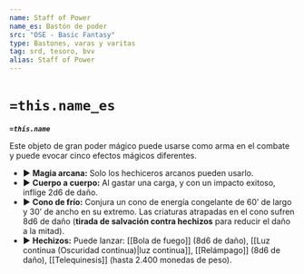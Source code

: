 ```yaml
---
name: Staff of Power
name_es: Bastón de poder
src: "OSE - Basic Fantasy"
type: Bastones, varas y varitas
tag: srd, tesoro, bvv
alias: Staff of Power
---
```

# `=this.name_es` 

**_`=this.name`_**

Este objeto de gran poder mágico puede usarse como arma en el combate y puede evocar cinco efectos mágicos diferentes. 
- ▶ **Magia arcana:** Solo los hechiceros arcanos pueden usarlo. 
- ▶ **Cuerpo a cuerpo:** Al gastar una carga, y con un impacto exitoso, inflige 2d6 de daño. 
- ▶ **Cono de frío:** Conjura un cono de energía congelante de 60’ de largo y 30’ de ancho en su extremo. Las criaturas atrapadas en el cono sufren 8d6 de daño (**tirada de salvación contra hechizos** para reducir el daño a la mitad). 
- ▶ **Hechizos:** Puede lanzar: [[Bola de fuego]] (8d6 de daño), [[Luz continua (Oscuridad continua)|luz continua]], [[Relámpago]] (8d6 de daño), [[Telequinesis]] (hasta 2.400 monedas de peso).

